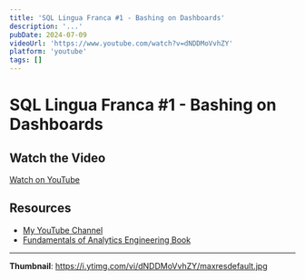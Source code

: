 ```yaml
---
title: 'SQL Lingua Franca #1 - Bashing on Dashboards'
description: '...'
pubDate: 2024-07-09
videoUrl: 'https://www.youtube.com/watch?v=dNDDMoVvhZY'
platform: 'youtube'
tags: []
---
```


# SQL Lingua Franca #1 - Bashing on Dashboards



## Watch the Video

[Watch on YouTube](https://www.youtube.com/watch?v=dNDDMoVvhZY)

## Resources

- [My YouTube Channel](https://www.youtube.com/juanalytics)
- [Fundamentals of Analytics Engineering Book](https://www.amazon.com/author/jmperafan)

---

**Thumbnail**: https://i.ytimg.com/vi/dNDDMoVvhZY/maxresdefault.jpg
